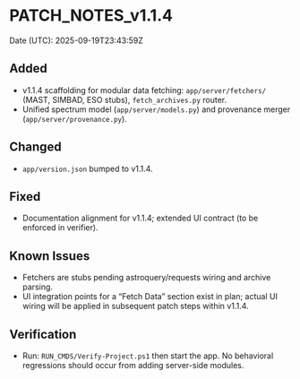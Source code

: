 # PATCH_NOTES_v1.1.4
Date (UTC): 2025-09-19T23:43:59Z

## Added
- v1.1.4 scaffolding for modular data fetching: `app/server/fetchers/` (MAST, SIMBAD, ESO stubs), `fetch_archives.py` router.
- Unified spectrum model (`app/server/models.py`) and provenance merger (`app/server/provenance.py`).

## Changed
- `app/version.json` bumped to v1.1.4.

## Fixed
- Documentation alignment for v1.1.4; extended UI contract (to be enforced in verifier).

## Known Issues
- Fetchers are stubs pending astroquery/requests wiring and archive parsing.
- UI integration points for a “Fetch Data” section exist in plan; actual UI wiring will be applied in subsequent patch steps within v1.1.4.

## Verification
- Run: `RUN_CMDS/Verify-Project.ps1` then start the app. No behavioral regressions should occur from adding server-side modules.
